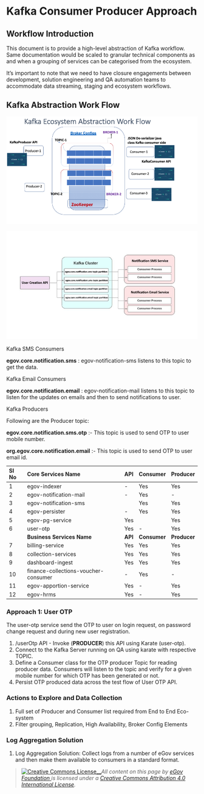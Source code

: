 # Kafka Consumer Producer Approach

## **Workflow Introduction**

This document is to provide a high-level abstraction of Kafka workflow. Same documentation would be scaled to granular technical components as and when a grouping of services can be categorised from the ecosystem.

 It’s important to note that we need to have closure engagements between development, solution engineering and QA automation teams to accommodate data streaming, staging and ecosystem workflows.

## **Kafka Abstraction Work Flow**

![](../../../.gitbook/assets/155.png)

![](../../../.gitbook/assets/154.jpg)

Kafka SMS Consumers

**egov.core.notification.sms** : egov-notification-sms listens to this topic to get the data.

Kafka Email Consumers

**egov.core.notification.email** : egov-notification-mail listens to this topic to listen for the updates on emails and then to send notifications to user.

Kafka Producers

Following are the Producer topic:

**egov.core.notification.sms.otp** :- This topic is used to send OTP to user mobile number.

**org.egov.core.notification.email** :- This topic is used to send OTP to user email id.

|  SI No | **Core Services Name** | **API** | **Consumer** | **Producer** |
| :--- | :--- | :--- | :--- | :--- |
| 1 | egov-indexer | - | Yes | Yes |
| 2 | egov-notification-mail | - | Yes | - |
| 3 | egov-notification-sms |   | Yes | Yes |
| 4 | egov-persister | - | Yes | Yes |
| 5 | egov-pg-service | Yes |   | Yes |
| 6 | user-otp | Yes | - | Yes |
|    | **Business Services Name** | **API** | **Consumer** | **Producer** |
| 7 | billing-service | Yes | Yes | Yes |
| 8 | collection-services | Yes | Yes | Yes |
| 9 | dashboard-ingest | Yes | Yes | Yes |
| 10 | finance-collections-voucher-consumer | - | Yes | - |
| 11 | egov-apportion-service | Yes | - | Yes |
| 12 | egov-hrms | Yes | - | Yes |

### **Approach 1: User OTP**

The user-otp service send the OTP to user on login request, on password change request and during new user registration.

1. /userOtp API - Invoke \(**PRODUCER**\) this API using Karate \(user-otp\).
2. Connect to the Kafka Server running on QA using karate with respective TOPIC.
3. Define a Consumer class for the OTP producer Topic for reading producer data. Consumers will listen to the topic and verify for a given mobile number for which OTP has been generated or not.
4. Persist OTP produced data across the test flow of User OTP API.

### **Actions to Explore and Data Collection**

1. Full set of Producer and Consumer list required from End to End Eco-system
2. Filter grouping, Replication, High Availability, Broker Config Elements

### **Log Aggregation Solution**

1. Log Aggregation Solution: Collect logs from a number of eGov services and then make them available to consumers in a standard format.





> [![Creative Commons License](https://i.creativecommons.org/l/by/4.0/80x15.png)\_\_](http://creativecommons.org/licenses/by/4.0/)_All content on this page by_ [_eGov Foundation_ ](https://egov.org.in/)_is licensed under a_ [_Creative Commons Attribution 4.0 International License_](http://creativecommons.org/licenses/by/4.0/)_._

